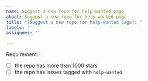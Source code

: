 ```yaml
---
name: Suggest a new repo for help-wanted page
about: Suggest a new repo for help-wanted page
title: "[Suggest a new repo for help-wanted page]: "
labels: ''
assignees: ''

---
```


Requirement: 
- [ ] the repo has more than 1000 stars
- [ ] the repo has issues tagged with `help-wanted`
